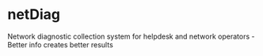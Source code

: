 # netDiag
Network diagnostic collection system for helpdesk and network operators - Better info creates better results
